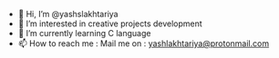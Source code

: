 - 👋 Hi, I’m @yashslakhtariya
- 👀 I’m interested in creative projects development
- 🌱 I’m currently learning C language
- 📫 How to reach me : Mail me on : yashlakhtariya@protonmail.com
